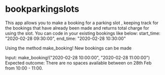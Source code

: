 # bookparkingslots
This app allows you to make a booking for a parking slot , keeping track for the bookings that have already been made and  returns total charge for using the slot.
You can code in your  existing bookings like below: 
start_time: "2020-02-28 09:30:00",
end_time: "2020-02-28 10:30:00"


Using the method make_booking! New bookings can be made
 
Input: make_booking!("2020-02-28 10:00:00", "2020-02-28 11:00:00")
Expected outcome:  There are no spaces available between on 28th Feb from 10:00 - 11:00. 


